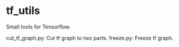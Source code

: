 # tf_utils
Small tools for Tensorflow.

cut_tf_graph.py: Cut tf graph to two parts.
freeze.py: Freeze tf graph.
